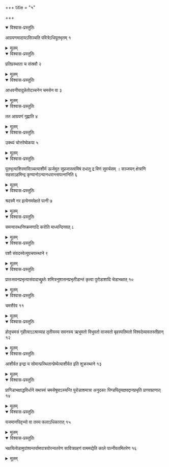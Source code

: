 +++
title = "५"

+++


<details open><summary>विश्वास-प्रस्तुतिः</summary>

आग्रयणमादायऽसिञ्चति पवित्रेऽधिपूतभृतम् १
</details>

<details><summary>मूलम्</summary>

आग्रयणमादायऽसिञ्चति पवित्रेऽधिपूतभृतम् १
</details>


<details open><summary>विश्वास-प्रस्तुतिः</summary>

प्रतिप्रस्थाता च संस्रवौ २
</details>

<details><summary>मूलम्</summary>

प्रतिप्रस्थाता च संस्रवौ २
</details>


<details open><summary>विश्वास-प्रस्तुतिः</summary>

आधवनीयादुन्नेतोदञ्चनेन चमसेन वा ३
</details>

<details><summary>मूलम्</summary>

आधवनीयादुन्नेतोदञ्चनेन चमसेन वा ३
</details>


<details open><summary>विश्वास-प्रस्तुतिः</summary>

तत आग्रयणं गृह्णाति ४
</details>

<details><summary>मूलम्</summary>

तत आग्रयणं गृह्णाति ४
</details>


<details open><summary>विश्वास-प्रस्तुतिः</summary>

उक्थ्यं चोत्तरेष्वेकया ५
</details>

<details><summary>मूलम्</summary>

उक्थ्यं चोत्तरेष्वेकया ५
</details>


<details open><summary>विश्वास-प्रस्तुतिः</summary>

पूतभृत्याशिरमासिञ्चत्याशीर्म ऊर्जमुत सुप्रजास्त्वमिषं दधातु द्र विणं सुवर्चसम् । सञ्जयन् क्षेत्राणि सहसाऽहमिन्द्र कृण्वानोऽन्यानधरान्त्सपत्नानिति ६
</details>

<details><summary>मूलम्</summary>

पूतभृत्याशिरमासिञ्चत्याशीर्म ऊर्जमुत सुप्रजास्त्वमिषं दधातु द्र विणं सुवर्चसम् । सञ्जयन् क्षेत्राणि सहसाऽहमिन्द्र कृण्वानोऽन्यानधरान्त्सपत्नानिति ६
</details>


<details open><summary>विश्वास-प्रस्तुतिः</summary>

श्रदस्मै नर इत्येनमवेक्षते पत्नी ७
</details>

<details><summary>मूलम्</summary>

श्रदस्मै नर इत्येनमवेक्षते पत्नी ७
</details>


<details open><summary>विश्वास-प्रस्तुतिः</summary>

समन्वारब्धनिष्क्रमणादि करोति माध्यन्दिनवत् ८
</details>

<details><summary>मूलम्</summary>

समन्वारब्धनिष्क्रमणादि करोति माध्यन्दिनवत् ८
</details>


<details open><summary>विश्वास-प्रस्तुतिः</summary>

पशौ संवदस्वेत्युपचयस्थाने ९
</details>

<details><summary>मूलम्</summary>

पशौ संवदस्वेत्युपचयस्थाने ९
</details>


<details open><summary>विश्वास-प्रस्तुतिः</summary>

प्रातःसवनप्रभृत्यासंवादाच्छ्रुतेः शमित्रनुशासनप्रभृतीडान्तं कृत्वा पुरोडाशादि चेडाभक्षात् १०
</details>

<details><summary>मूलम्</summary>

प्रातःसवनप्रभृत्यासंवादाच्छ्रुतेः शमित्रनुशासनप्रभृतीडान्तं कृत्वा पुरोडाशादि चेडाभक्षात् १०
</details>


<details open><summary>विश्वास-प्रस्तुतिः</summary>

चमसैरेव ११
</details>

<details><summary>मूलम्</summary>

चमसैरेव ११
</details>


<details open><summary>विश्वास-प्रस्तुतिः</summary>

होतृचमसं गृहीत्वाऽऽश्राव्याह तृतीयस्य सवनस्य ऋभुमतो विभुवतो वाजवतो बृहस्पतिमतो विश्वदेव्यावतस्तीव्रान् १२
</details>

<details><summary>मूलम्</summary>

होतृचमसं गृहीत्वाऽऽश्राव्याह तृतीयस्य सवनस्य ऋभुमतो विभुवतो वाजवतो बृहस्पतिमतो विश्वदेव्यावतस्तीव्रान् १२
</details>


<details open><summary>विश्वास-प्रस्तुतिः</summary>

आशीर्वत इन्द्रा य सोमान्प्रस्थितान्प्रेष्येत्याशीर्वत इति शुक्रस्थाने १३
</details>

<details><summary>मूलम्</summary>

आशीर्वत इन्द्रा य सोमान्प्रस्थितान्प्रेष्येत्याशीर्वत इति शुक्रस्थाने १३
</details>


<details open><summary>विश्वास-प्रस्तुतिः</summary>

प्रागिडाभक्षाद्धविर्धाने यथास्वं चमसेषूपाऽस्यन्ति पुरोडाशमात्रा अनुदकाः पिण्डपितृयज्ञवद्दानप्रभृति प्रागवघ्राणात् १४
</details>

<details><summary>मूलम्</summary>

प्रागिडाभक्षाद्धविर्धाने यथास्वं चमसेषूपाऽस्यन्ति पुरोडाशमात्रा अनुदकाः पिण्डपितृयज्ञवद्दानप्रभृति प्रागवघ्राणात् १४
</details>


<details open><summary>विश्वास-प्रस्तुतिः</summary>

यजमानपितृभ्यो वा तस्य फलाऽधिकारात् १५
</details>

<details><summary>मूलम्</summary>

यजमानपितृभ्यो वा तस्य फलाऽधिकारात् १५
</details>


<details open><summary>विश्वास-प्रस्तुतिः</summary>

भक्षयित्वेडामुपांश्वन्तर्यामपात्रयोरन्यतरेण सावित्रग्रहणं वाममद्येति काले पात्नीवतमितरेण १६
</details>

<details><summary>मूलम्</summary>

भक्षयित्वेडामुपांश्वन्तर्यामपात्रयोरन्यतरेण सावित्रग्रहणं वाममद्येति काले पात्नीवतमितरेण १६
</details>
